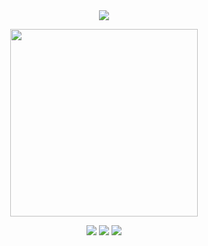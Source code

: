 <div align="center">

  <img src="https://komarev.com/ghpvc/?username=atervir&label= ꥟ &color=9758b1&style=water">
<p align="center">
    <img width="300" src="" alt="">
</p>

[![](https://files.catbox.moe/193n31.png)](https://rentry.co/second-time)
[![](ata)](https://atervir.atabook.org/)
[![](prncs)](https://pronouns.cc/@atervir)
